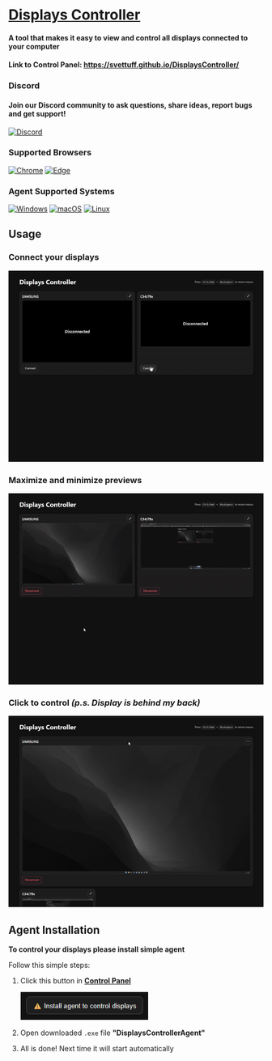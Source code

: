 # [Displays Controller](https://svettuff.github.io/DisplaysController/)

#### A tool that makes it easy to **view** and **control** all displays connected to your computer

#### Link to Control Panel: https://svettuff.github.io/DisplaysController/

### Discord

#### Join our Discord community to ask questions, share ideas, report bugs and get support!

[![Discord](https://img.shields.io/badge/Discord-Join%20Us-5865F2?logo=discord&logoColor=white)](https://discord.gg/9cwKge3j)

### Supported Browsers

[![Chrome](https://img.shields.io/badge/Chrome-Supported-brightgreen?logo=googlechrome&logoColor=white)](#)
[![Edge](https://img.shields.io/badge/Edge-Supported-brightgreen?logo=microsoftedge&logoColor=white)](#)

### Agent Supported Systems

[![Windows](https://img.shields.io/badge/Windows-Supported-brightgreen?logo=windows&logoColor=white)](#)
[![macOS](https://img.shields.io/badge/macOS-In%20Progress-orange?logo=apple&logoColor=white)](#)
[![Linux](https://img.shields.io/badge/Linux-In%20Progress-orange?logo=linux&logoColor=white)](#)

## Usage

### Connect your displays

![1.gif](public/1.gif)

### Maximize and minimize previews

![2.gif](public/2.gif)

### Click to control _(p.s. Display is behind my back)_

![3.gif](public/3.gif)

## Agent Installation

**To control your displays please install simple agent**

Follow this simple steps:

1. Click this button in **[Control Panel](https://svettuff.github.io/DisplaysController/)**

    ![img.png](public/img.png)

2. Open downloaded `.exe` file **"DisplaysControllerAgent"**
3. All is done! Next time it will start automatically
